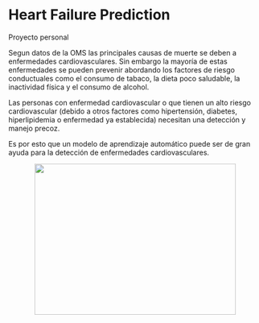 # Heart Failure Prediction
Proyecto personal

Segun datos de la OMS las principales causas de muerte se deben a enfermedades cardiovasculares. 
Sin embargo la mayoría de estas enfermedades se pueden prevenir abordando los factores de riesgo conductuales como el consumo de tabaco, la dieta poco saludable, la inactividad física y el consumo de alcohol.

Las personas con enfermedad cardiovascular o que tienen un alto riesgo cardiovascular (debido a otros factores como hipertensión, diabetes, hiperlipidemia o enfermedad ya establecida) necesitan una detección y manejo precoz.

Es por esto que un modelo de aprendizaje automático puede ser de gran ayuda para la detección de enfermedades cardiovasculares. 


<figure>
<center>
<img  src="https://salutaprop.org/images/uploads/2016/09/06/large/ECV.jpg" width="400" height="300"/>
</center>
</figure>
